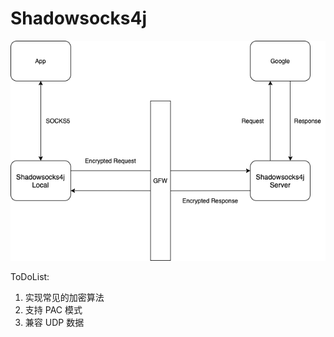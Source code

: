 # Shadowsocks4j

![Shadowsocks4j 流程图](https://raw.githubusercontent.com/ColacatCN/MarkdownPhotos/master/Shadowsocks4j.png)

ToDoList:

1. 实现常见的加密算法
2. 支持 PAC 模式
3. 兼容 UDP 数据